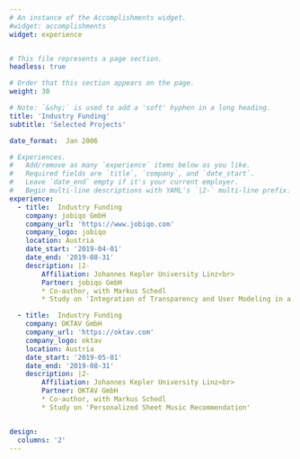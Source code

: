 ```yaml
---
# An instance of the Accomplishments widget.
#widget: accomplishments
widget: experience


# This file represents a page section.
headless: true

# Order that this section appears on the page.
weight: 30

# Note: `&shy;` is used to add a 'soft' hyphen in a long heading.
title: 'Industry Funding'
subtitle: 'Selected Projects'

date_format:  Jan 2006

# Experiences.
#   Add/remove as many `experience` items below as you like.
#   Required fields are `title`, `company`, and `date_start`.
#   Leave `date_end` empty if it's your current employer.
#   Begin multi-line descriptions with YAML's `|2-` multi-line prefix.
experience:
  - title:  Industry Funding
    company: jobiqo GmbH
    company_url: 'https://www.jobiqo.com'
    company_logo: jobiqo
    location: Austria
    date_start: '2019-04-01'
    date_end: '2019-08-31'
    description: |2-
        Affiliation: Johannes Kepler University Linz<br>
        Partner: jobiqo GmbH
        * Co-author, with Markus Schedl
        * Study on 'Integration of Transparency and User Modeling in a Job Recommendation System'

  - title:  Industry Funding
    company: OKTAV GmbH
    company_url: 'https://oktav.com'
    company_logo: oktav
    location: Austria
    date_start: '2019-05-01'
    date_end: '2019-08-31'
    description: |2-
        Affiliation: Johannes Kepler University Linz<br>
        Partner: OKTAV GmbH
        * Co-author, with Markus Schedl
        * Study on 'Personalized Sheet Music Recommendation'


design:
  columns: '2' 
---
```

